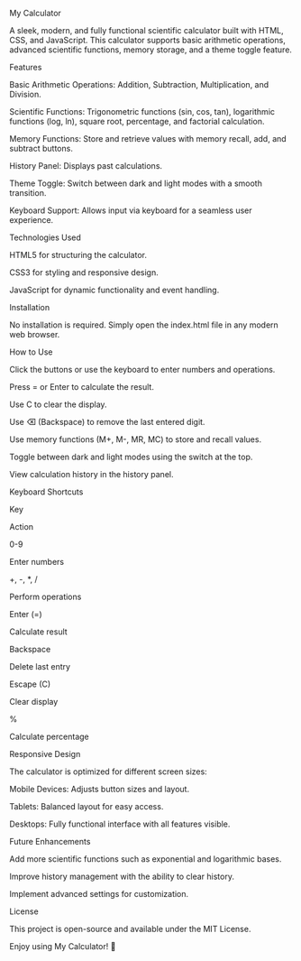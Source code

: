 My Calculator

A sleek, modern, and fully functional scientific calculator built with HTML, CSS, and JavaScript. This calculator supports basic arithmetic operations, advanced scientific functions, memory storage, and a theme toggle feature.

Features

Basic Arithmetic Operations: Addition, Subtraction, Multiplication, and Division.

Scientific Functions: Trigonometric functions (sin, cos, tan), logarithmic functions (log, ln), square root, percentage, and factorial calculation.

Memory Functions: Store and retrieve values with memory recall, add, and subtract buttons.

History Panel: Displays past calculations.

Theme Toggle: Switch between dark and light modes with a smooth transition.

Keyboard Support: Allows input via keyboard for a seamless user experience.

Technologies Used

HTML5 for structuring the calculator.

CSS3 for styling and responsive design.

JavaScript for dynamic functionality and event handling.

Installation

No installation is required. Simply open the index.html file in any modern web browser.

How to Use

Click the buttons or use the keyboard to enter numbers and operations.

Press = or Enter to calculate the result.

Use C to clear the display.

Use ⌫ (Backspace) to remove the last entered digit.

Use memory functions (M+, M-, MR, MC) to store and recall values.

Toggle between dark and light modes using the switch at the top.

View calculation history in the history panel.

Keyboard Shortcuts

Key

Action

0-9

Enter numbers

+, -, *, /

Perform operations

Enter (=)

Calculate result

Backspace

Delete last entry

Escape (C)

Clear display

%

Calculate percentage

Responsive Design

The calculator is optimized for different screen sizes:

Mobile Devices: Adjusts button sizes and layout.

Tablets: Balanced layout for easy access.

Desktops: Fully functional interface with all features visible.

Future Enhancements

Add more scientific functions such as exponential and logarithmic bases.

Improve history management with the ability to clear history.

Implement advanced settings for customization.

License

This project is open-source and available under the MIT License.

Enjoy using My Calculator! 🚀

